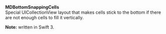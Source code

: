 **MDBottomSnappingCells**<br/>
Special UICollectionView layout that makes cells stick to the bottom if there are not enough cells to fill it vertically.

**Note:** written in Swift 3.
